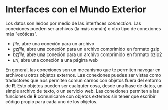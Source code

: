 # Interfaces con el Mundo Exterior

Los datos son leídos por medio de las interfaces _connection_. Las conexiones pueden ser archivos (la más común) o otro tipo de conexiones más "exóticas".

+ _file_, abre una conexión para un archivo
+ _gzfile_, abre una conexión para un archivo comprimido en formato gzip
+ _bzfile_, abre una conexión para un archivo comprimido en formato bzip2
+ _url_, abre una conexión a una página web

En general, las conexiones son un mecanismo que te permiten navegar en archivos u otros objetos externos. Las conexiones puedes ser vistas como traductores que nos permiten comunicarnos con objetos fuera del entorno de __R__. Esto objetos pueden ser cualquier cosa, desde una base de datos, un simple archivo de texto, o un servicio web. Las conexiones permiten a las funciones de __R__ comunicarse con objetos externos sin tener que escribir código propio para cada uno de los objetos.
